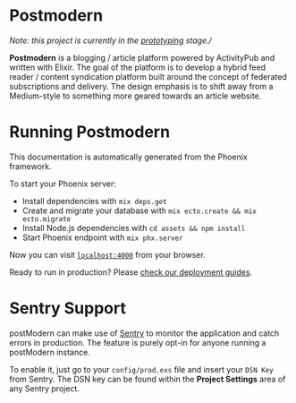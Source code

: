 # Postmodern
_Note: this project is currently in the [prototyping](https://github.com/DeadSuperHero/postmodern/issues/1) stage./_

__Postmodern__ is a blogging / article platform powered by ActivityPub and written with Elixir. The goal of the platform is to develop a hybrid feed reader /
content syndication platform built around the concept of federated subscriptions
and delivery. The design emphasis is to shift away from a Medium-style to
something more geared towards an article website.

# Running Postmodern
This documentation is automatically generated from the Phoenix framework.

To start your Phoenix server:

  * Install dependencies with `mix deps.get`
  * Create and migrate your database with `mix ecto.create && mix ecto.migrate`
  * Install Node.js dependencies with `cd assets && npm install`
  * Start Phoenix endpoint with `mix phx.server`

Now you can visit [`localhost:4000`](http://localhost:4000) from your browser.

Ready to run in production? Please [check our deployment guides](http://www.phoenixframework.org/docs/deployment).

# Sentry Support
postModern can make use of [Sentry](https://sentry.io) to monitor the application and catch errors in production. The feature is purely opt-in for anyone running
a postModern instance.

To enable it, just go to your `config/prod.exs` file
and insert your `DSN Key` from Sentry. The DSN key can be found within the
__Project Settings__ area of any Sentry project.
